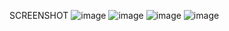 SCREENSHOT
![image](https://github.com/user-attachments/assets/3e209b20-72d2-4931-ac29-3acd4e1ed418)
![image](https://github.com/user-attachments/assets/24e315af-16c1-4ae6-bec0-18ba8d983b28)
![image](https://github.com/user-attachments/assets/281dcef1-9ad0-4b78-8e7d-22291f8c8a23)
![image](https://github.com/user-attachments/assets/e4d53036-3dc0-4a06-b183-3f365fb6d074)


